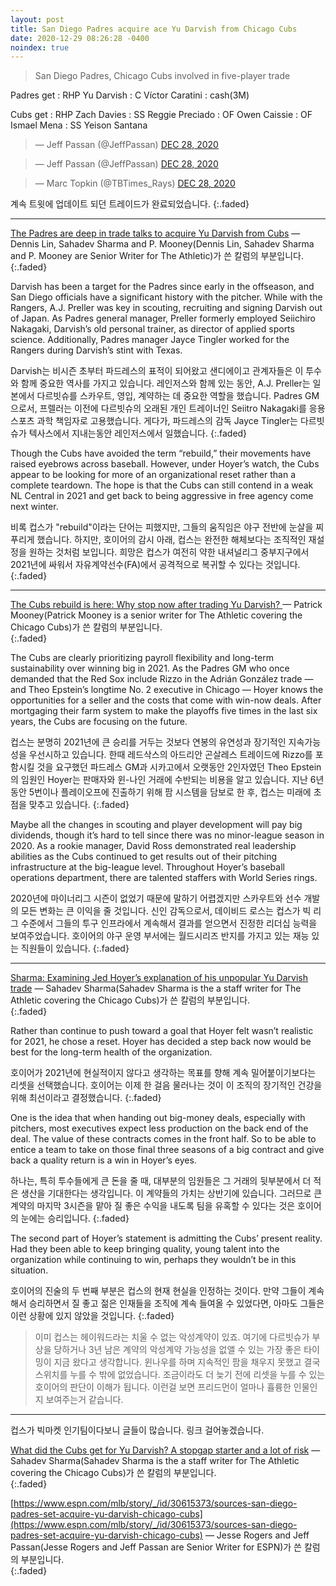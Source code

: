```yaml
---
layout: post
title: San Diego Padres acquire ace Yu Darvish from Chicago Cubs
date: 2020-12-29 08:26:28 -0400
noindex: true
---
```


> San Diego Padres, Chicago Cubs involved in five-player trade

Padres get
: RHP Yu Darvish
: C Víctor Caratini
: cash(3M)

Cubs get
: RHP Zach Davies
: SS Reggie Preciado
: OF Owen Caissie
: OF Ismael Mena
: SS Yeison Santana

<script async src="//platform.twitter.com/widgets.js" charset="utf-8"></script>
<blockquote class="twitter-tweet" data-lang="en">
  &mdash; Jeff Passan (@JeffPassan)
  <a href="https://twitter.com/JeffPassan/status/1343420869872410624">DEC 28, 2020</a>
</blockquote>

<script async src="//platform.twitter.com/widgets.js" charset="utf-8"></script>
<blockquote class="twitter-tweet" data-lang="en">
  &mdash; Jeff Passan (@JeffPassan)
  <a href="https://twitter.com/JeffPassan/status/1343416778265911298">DEC 28, 2020</a>
</blockquote>

<script async src="//platform.twitter.com/widgets.js" charset="utf-8"></script>
<blockquote class="twitter-tweet" data-lang="en">
  &mdash; Marc Topkin (@TBTimes_Rays)
  <a href="https://twitter.com/TBTimes_Rays/status/1343436518417960960">DEC 28, 2020</a>
</blockquote>

계속 트윗에 업데이트 되던 트레이드가 완료되었습니다.
{:.faded}

---

[The Padres are deep in trade talks to acquire Yu Darvish from Cubs](https://theathletic.com/2289017/2020/12/28/the-padres-are-deep-in-trade-talks-to-acquire-yu-darvish-from-cubs/) &mdash; Dennis Lin, Sahadev Sharma and P. Mooney(Dennis Lin, Sahadev Sharma and P. Mooney are Senior Writer for The Athletic)가 쓴 칼럼의 부분입니다.   
{:.faded}

Darvish has been a target for the Padres since early in the offseason, and San Diego officials have a significant history with the pitcher. While with the Rangers, A.J. Preller was key in scouting, recruiting and signing Darvish out of Japan. As Padres general manager, Preller formerly employed Seiichiro Nakagaki, Darvish’s old personal trainer, as director of applied sports science. Additionally, Padres manager Jayce Tingler worked for the Rangers during Darvish’s stint with Texas.

Darvish는 비시즌 초부터 파드레스의 표적이 되어왔고 샌디에이고 관계자들은 이 투수와 함께 중요한 역사를 가지고 있습니다. 레인저스와 함께 있는 동안, A.J. Preller는 일본에서 다르빗슈를 스카우트, 영입, 계약하는 데 중요한 역할을 했습니다. Padres GM으로서, 프렐러는 이전에 다르빗슈의 오래된 개인 트레이너인 Seiitro Nakagaki를 응용 스포츠 과학 책임자로 고용했습니다. 게다가, 파드레스의 감독 Jayce Tingler는 다르빗슈가 텍사스에서 지내는동안 레인저스에서 일했습니다.
{:.faded}

Though the Cubs have avoided the term “rebuild,” their movements have raised eyebrows across baseball. However, under Hoyer’s watch, the Cubs appear to be looking for more of an organizational reset rather than a complete teardown. The hope is that the Cubs can still contend in a weak NL Central in 2021 and get back to being aggressive in free agency come next winter.

비록 컵스가 "rebuild"이라는 단어는 피했지만, 그들의 움직임은 야구 전반에 눈살을 찌푸리게 했습니다. 하지만, 호이어의 감시 아래, 컵스는 완전한 해체보다는 조직적인 재설정을 원하는 것처럼 보입니다. 희망은 컵스가 여전히 약한 내셔널리그 중부지구에서 2021년에 싸워서 자유계약선수(FA)에서 공격적으로 복귀할 수 있다는 것입니다.
{:.faded}

---

[The Cubs rebuild is here: Why stop now after trading Yu Darvish?  ](https://theathletic.com/2290325/2020/12/29/chicago-cubs-yu-darvish-rebuild-mlb/) &mdash; Patrick Mooney(Patrick Mooney is a senior writer for The Athletic covering the Chicago Cubs)가 쓴 칼럼의 부분입니다.   
{:.faded}

The Cubs are clearly prioritizing payroll flexibility and long-term sustainability over winning big in 2021. As the Padres GM who once demanded that the Red Sox include Rizzo in the Adrián González trade — and Theo Epstein’s longtime No. 2 executive in Chicago — Hoyer knows the opportunities for a seller and the costs that come with win-now deals. After mortgaging their farm system to make the playoffs five times in the last six years, the Cubs are focusing on the future.

컵스는 분명히 2021년에 큰 승리를 거두는 것보다 연봉의 유연성과 장기적인 지속가능성을 우선시하고 있습니다. 한때 레드삭스의 아드리안 곤살레스 트레이드에 Rizzo를 포함시킬 것을 요구했던 파드레스 GM과 시카고에서 오랫동안 2인자였던 Theo Epstein의 임원인 Hoyer는 판매자와 윈-나인 거래에 수반되는 비용을 알고 있습니다. 지난 6년 동안 5번이나 플레이오프에 진출하기 위해 팜 시스템을 담보로 한 후, 컵스는 미래에 초점을 맞추고 있습니다.
{:.faded}

Maybe all the changes in scouting and player development will pay big dividends, though it’s hard to tell since there was no minor-league season in 2020. As a rookie manager, David Ross demonstrated real leadership abilities as the Cubs continued to get results out of their pitching infrastructure at the big-league level. Throughout Hoyer’s baseball operations department, there are talented staffers with World Series rings.

2020년에 마이너리그 시즌이 없었기 때문에 말하기 어렵겠지만 스카우트와 선수 개발의 모든 변화는 큰 이익을 줄 것입니다. 신인 감독으로서, 데이비드 로스는 컵스가 빅 리그 수준에서 그들의 투구 인프라에서 계속해서 결과를 얻으면서 진정한 리더십 능력을 보여주었습니다. 호이어의 야구 운영 부서에는 월드시리즈 반지를 가지고 있는 재능 있는 직원들이 있습니다.
{:.faded}

---

[Sharma: Examining Jed Hoyer’s explanation of his unpopular Yu Darvish trade](https://theathletic.com/2294056/2020/12/31/jed-hoyers-yu-darvish-trade-cubs-mlb/) &mdash; Sahadev Sharma(Sahadev Sharma is the a staff writer for The Athletic covering the Chicago Cubs)가 쓴 칼럼의 부분입니다.   
{:.faded}

Rather than continue to push toward a goal that Hoyer felt wasn’t realistic for 2021, he chose a reset. Hoyer has decided a step back now would be best for the long-term health of the organization.

호이어가 2021년에 현실적이지 않다고 생각하는 목표를 향해 계속 밀어붙이기보다는 리셋을 선택했습니다. 호이어는 이제 한 걸음 물러나는 것이 이 조직의 장기적인 건강을 위해 최선이라고 결정했습니다.
{:.faded}

One is the idea that when handing out big-money deals, especially with pitchers, most executives expect less production on the back end of the deal. The value of these contracts comes in the front half. So to be able to entice a team to take on those final three seasons of a big contract and give back a quality return is a win in Hoyer’s eyes.

하나는, 특히 투수들에게 큰 돈을 줄 때, 대부분의 임원들은 그 거래의 뒷부분에서 더 적은 생산을 기대한다는 생각입니다. 이 계약들의 가치는 상반기에 있습니다. 그러므로 큰 계약의 마지막 3시즌을 맡아 질 좋은 수익을 내도록 팀을 유혹할 수 있다는 것은 호이어의 눈에는 승리입니다.
{:.faded}

The second part of Hoyer’s statement is admitting the Cubs’ present reality. Had they been able to keep bringing quality, young talent into the organization while continuing to win, perhaps they wouldn’t be in this situation.

호이어의 진술의 두 번째 부분은 컵스의 현재 현실을 인정하는 것이다. 만약 그들이 계속해서 승리하면서 질 좋고 젊은 인재들을 조직에 계속 들여올 수 있었다면, 아마도 그들은 이런 상황에 있지 않았을 것입니다.
{:.faded}

> 이미 컵스는 헤이워드라는 치울 수 없는 악성계약이 있죠. 여기에 다르빗슈가 부상을 당하거나 3년 남은 계약의 악성계약 가능성을 없앨 수 있는 가장 좋은 타이밍이 지금 왔다고 생각합니다. 윈나우를 하며 지속적인 팜을 채우지 못했고 결국 스위치를 누를 수 밖에 없었습니다. 조금이라도 더 늦기 전에 리셋을 누를 수 있는 호이어의 판단이 이해가 됩니다. 이런걸 보면 프리드먼이 얼마나 휼륭한 인물인지 보여주는거 같습니다.

---

컵스가 빅마켓 인기팀이다보니 글들이 많습니다. 링크 걸어놓겠습니다.

[What did the Cubs get for Yu Darvish? A stopgap starter and a lot of risk](https://theathletic.com/2290282/2020/12/29/what-did-the-cubs-get-for-yu-darvish-a-stopgap-starter-and-a-lot-of-risk/) &mdash; Sahadev Sharma(Sahadev Sharma is the a staff writer for The Athletic covering the Chicago Cubs)가 쓴 칼럼의 부분입니다.   
{:.faded}

[https://www.espn.com/mlb/story/_/id/30615373/sources-san-diego-padres-set-acquire-yu-darvish-chicago-cubs](https://www.espn.com/mlb/story/_/id/30615373/sources-san-diego-padres-set-acquire-yu-darvish-chicago-cubs) &mdash; Jesse Rogers and Jeff Passan(Jesse Rogers and Jeff Passan are Senior Writer for ESPN)가 쓴 칼럼의 부분입니다.   
{:.faded}
